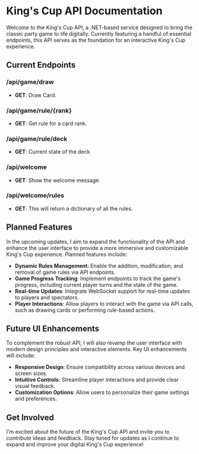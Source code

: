 # King's Cup API Documentation

Welcome to the King's Cup API, a .NET-based service designed to bring the classic party game to life digitally. Currently featuring a handful of essential endpoints, this API serves as the foundation for an interactive King's Cup experience.

## Current Endpoints

### /api/game/draw

- **GET**: Draw Card.

### /api/game/rule/{rank}

- **GET**: Get rule for a card rank.

### /api/game/rule/deck

- **GET**: Current state of the deck

### /api/welcome

- **GET**: Show the welcome message.

### /api/welcome/rules

- **GET**: This will return a dictionary of all the rules.


## Planned Features

In the upcoming updates, I aim to expand the functionality of the API and enhance the user interface to provide a more immersive and customizable King's Cup experience. Planned features include:

- **Dynamic Rules Management**: Enable the addition, modification, and removal of game rules via API endpoints.
- **Game Progress Tracking**: Implement endpoints to track the game's progress, including current player turns and the state of the game.
- **Real-time Updates**: Integrate WebSocket support for real-time updates to players and spectators.
- **Player Interactions**: Allow players to interact with the game via API calls, such as drawing cards or performing rule-based actions.

## Future UI Enhancements

To complement the robust API, I will also revamp the user interface with modern design principles and interactive elements. Key UI enhancements will include:

- **Responsive Design**: Ensure compatibility across various devices and screen sizes.
- **Intuitive Controls**: Streamline player interactions and provide clear visual feedback.
- **Customization Options**: Allow users to personalize their game settings and preferences.

## Get Involved

I'm excited about the future of the King's Cup API and invite you to contribute ideas and feedback. Stay tuned for updates as I continue to expand and improve your digital King's Cup experience!
